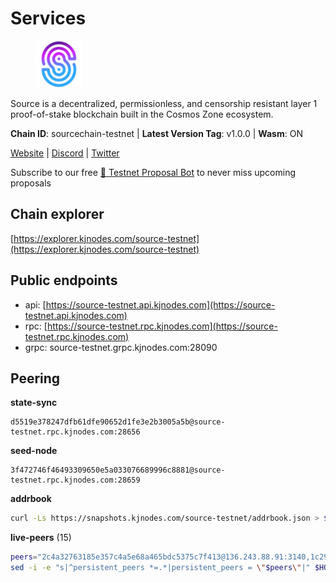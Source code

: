 # Services

<figure><img src="https://raw.githubusercontent.com/kj89/cosmos-images/main/logos/source.png" alt=""><figcaption></figcaption></figure>

Source is a decentralized, permissionless, and censorship resistant layer 1 proof-of-stake blockchain built in the Cosmos Zone ecosystem.

**Chain ID**: sourcechain-testnet | **Latest Version Tag**: v1.0.0 | **Wasm**: ON

[Website](https://www.sourceprotocol.io) | [Discord](https://discord.io/SourceProtocol) | [Twitter](https://www.twitter.com/sourceprotocol_)



Subscribe to our free [🤖 Testnet Proposal Bot](https://t.me/kjnodes_testnet_proposal_bot) to never miss upcoming proposals


## Chain explorer
[https://explorer.kjnodes.com/source-testnet](https://explorer.kjnodes.com/source-testnet)

## Public endpoints

* api: [https://source-testnet.api.kjnodes.com](https://source-testnet.api.kjnodes.com)
* rpc: [https://source-testnet.rpc.kjnodes.com](https://source-testnet.rpc.kjnodes.com)
* grpc: source-testnet.grpc.kjnodes.com:28090

## Peering

**state-sync**

```text
d5519e378247dfb61dfe90652d1fe3e2b3005a5b@source-testnet.rpc.kjnodes.com:28656
```

**seed-node**

```text
3f472746f46493309650e5a033076689996c8881@source-testnet.rpc.kjnodes.com:28659
```

**addrbook**
```bash
curl -Ls https://snapshots.kjnodes.com/source-testnet/addrbook.json > $HOME/.source/config/addrbook.json
```

**live-peers** (15)
```bash
peers="2c4a32763185e357c4a5e68a465bdc5375c7f413@136.243.88.91:3140,1c29673dc1fb273bffc55808a6118a61a08df830@65.108.151.10:26656,5f94cf456803179361c44c213fbc95f4da1bc3af@38.242.146.255:26656,4ede26dd5fbb87bd9dba462fe2c3c3e39e15c8f2@207.180.224.128:46656,b99c46a83e72280ccdb81994fd60b9b1cc74b1ab@84.21.171.142:26656,cac254555deea35a70c821abd7f3e7db47a46d55@65.109.92.241:20056,42bb6ea45070248f5ea1d7c26db7665498a5b8c4@173.249.42.162:28656,6d9cac37dfa58b8a13d59c85a8623f87138dd5ce@109.123.254.46:26656,5fb7f75e3a97fa0f936020b62daf1e67281f7f16@65.109.92.240:20056,cb09ec2e5dc91beaa3d05c79a0a8d6c30fffcc59@65.108.78.101:26656,80d48a1823db3c71f5e5babe89271156af6ceb89@194.163.156.184:26656,c0dd01d86ed19becc998874a6a2152513b41f34d@45.84.138.66:28656,fabc85731f628d8dd1cb20c865c36832ea624772@65.108.88.28:26656,071b2ba352b966e3af4f4fd0568beb923bf354d4@95.217.153.19:26656,d5519e378247dfb61dfe90652d1fe3e2b3005a5b@65.109.68.190:28656"
sed -i -e "s|^persistent_peers *=.*|persistent_peers = \"$peers\"|" $HOME/.source/config/config.toml
```
